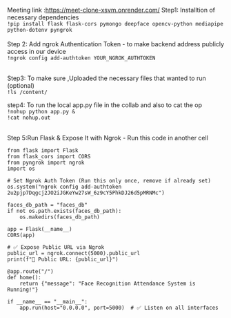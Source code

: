 Meeting link :https://meet-clone-xsvm.onrender.com/
Step1: Installtion of necessary dependencies<br/>
`!pip install flask flask-cors pymongo deepface opencv-python mediapipe python-dotenv pyngrok ` <br/> <br/>
Step 2: Add ngrok Authentication Token - to make backend address publicly access in our device <br/>
` !ngrok config add-authtoken YOUR_NGROK_AUTHTOKEN ` <br/> <br/>

Step3: To make sure ,Uploaded the necessary files that wanted to run (optional) <br/>
` !ls /content/ ` <br/>

step4: To run the local app.py file in the collab and also to cat the op <br/>
` !nohup python app.py & ` <br/>
` !cat nohup.out ` <br/> <br/>

Step 5:Run Flask & Expose It with Ngrok - Run this code in another cell <br/>
```
from flask import Flask
from flask_cors import CORS
from pyngrok import ngrok
import os

# Set Ngrok Auth Token (Run this only once, remove if already set)
os.system("ngrok config add-authtoken 2u2pjp7Dqgcj2JO2iJGKeYw27sW_6z9cY5PhkDJ26d5pMRNMc")

faces_db_path = "faces_db"
if not os.path.exists(faces_db_path):
    os.makedirs(faces_db_path)
    
app = Flask(__name__)
CORS(app)

# ✅ Expose Public URL via Ngrok
public_url = ngrok.connect(5000).public_url
print(f"🚀 Public URL: {public_url}")

@app.route("/")
def home():
    return {"message": "Face Recognition Attendance System is Running!"}

if __name__ == "__main__":
    app.run(host="0.0.0.0", port=5000)  # ✅ Listen on all interfaces

```
